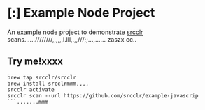 # [:] Example Node Project

An example node project to demonstrate [srcclr](https://www.srcclr.com) scans......////////,,,,,,l.lll,,,,///;;...,......   zaszx
cc..
## Try me!xxxx

```wwwww...........dddd
brew tap srcclr/srcclr
brew install srcclrmmm,,,,
srcclr activate
srcclr scan --url https://github.com/srcclr/example-javascrip
```.......mmm
